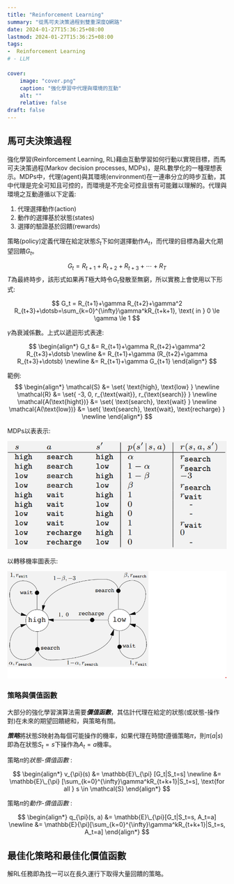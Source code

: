 ```yaml
---
title: "Reinforcement Learning"
summary: "從馬可夫決策過程到雙重深度Q網路"
date: 2024-01-27T15:36:25+08:00
lastmod: 2024-01-27T15:36:25+08:00
tags: 
-  Reinforcement Learning
# - LLM

cover:
    image: "cover.png"
    caption: "強化學習中代理與環境的互動"
    alt: ""
    relative: false
draft: false
---
```


## 馬可夫決策過程

強化學習(Reinforcement Learning, RL)藉由互動學習如何行動以實現目標，而馬可夫決策過程(Markov decision processes, MDPs)，是RL數學化的一種理想表示。MDPs中，代理(agent)與其環境(environment)在一連串分立的時步互動，其中代理是完全可知且可控的，而環境是不完全可控且很有可能難以理解的。代理與環境之互動遵循以下定義:

1. 代理選擇動作(action)
2. 動作的選擇基於狀態(states)
3. 選擇的驗證基於回饋(rewards)

策略(policy)定義代理在給定狀態$S_t$下如何選擇動作$A_t$，而代理的目標為最大化期望回饋$G_t$。

$$G_t = R_{t+1}+R_{t+2}+R_{t+3}+\dotsb+R_T$$
$T$為最終時步，該形式如果再$T$極大時令$G_t$發散至無窮，所以實務上會使用以下形式:

$$
G_t = R_{t+1}+\gamma R_{t+2}+\gamma^2 R_{t+3}+\dotsb=\sum_{k=0}^{\infty}\gamma^kR_{t+k+1}, \text{ in }
0 \le \gamma \le 1
$$

$\gamma$為衰減係數。上式以遞迴形式表達:

$$
\begin{align*}
G_t &= R_{t+1}+\gamma R_{t+2}+\gamma^2 R_{t+3}+\dotsb \newline
&= R_{t+1}+\gamma (R_{t+2}+\gamma R_{t+3}+\dotsb) \newline
&= R_{t+1}+\gamma G_{t+1}
\end{align*}
$$

範例:
$$
\begin{align*}
\mathcal{S} &= \set{ \text{high}, \text{low} } \newline
\mathcal{R} &= \set{ -3, 0, r_{\text{wait}}, r_{\text{search}} } \newline
\mathcal{A(\text{hight})} &= \set{ \text{search}, \text{wait} } \newline
\mathcal{A(\text{low})} &= \set{ \text{search}, \text{wait}, \text{recharge} } \newline
\end{align*}
$$

MDPs以表表示:

![table1](table1.png)

以轉移機率圖表示:

![fig1](fig1.png)

### 策略與價值函數

大部分的強化學習演算法需要***價值函數***，其估計代理在給定的狀態(或狀態-操作對)在未來的期望回饋總和，與策略有關。

***策略***將狀態$S$映射為每個可能操作的機率，如果代理在時間$t$遵循策略$\pi$，則$\pi(a|s)$即為在狀態$S_t=s$下操作為$A_t=a$機率。

策略$\pi$的*狀態-價值函數* :

$$
\begin{align*}
v_{\pi}(s) &= \mathbb{E}\_{\pi} [G_t|S_t=s] \newline
&= \mathbb{E}\_{\pi} [\sum_{k=0}^{\infty}\gamma^kR_{t+k+1}|S_t=s], \text{for all } s \in \mathcal{S}
\end{align*}
$$

策略$\pi$的*動作-價值函數* :

$$
\begin{align*}
q_{\pi}(s, a) &= \mathbb{E}\_{\pi}[G_t|S_t=s, A_t=a] \newline
&= \mathbb{E}{\pi}[\sum_{k=0}^{\infty}\gamma^kR_{t+k+1}|S_t=s, A_t=a]
\end{align*}
$$

## 最佳化策略和最佳化價值函數

解RL任務即為找一可以在長久運行下取得大量回饋的策略。
